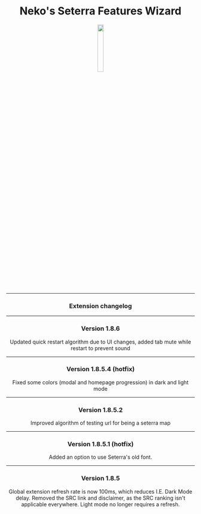 <div align=center>
<h1>
Neko's Seterra Features Wizard
</h1>
<img src="./icon.png" width="18%">
<hr>
<h3>
Extension changelog
</h3>
<hr>
<h3 id="186">
Version 1.8.6
</h3>
Updated quick restart algorithm due to UI changes, added tab mute while restart to prevent sound
<hr>
<h3 id="1854">
Version 1.8.5.4 (hotfix)
</h3>
Fixed some colors (modal and homepage progression) in dark and light mode
<hr>
<h3 id="19752">
Version 1.8.5.2
</h3>
Improved algorithm of testing url for being a seterra map
<hr>
<h3 id="1851">
Version 1.8.5.1 (hotfix)
</h3>
Added an option to use Seterra's old font.
<hr>
<h3 id="185">
Version 1.8.5
</h3>
Global extension refresh rate is now 100ms, which reduces I.E. Dark Mode delay.
Removed the SRC link and disclaimer, as the SRC ranking isn't applicable everywhere.
Light mode no longer requires a refresh.
</div>
